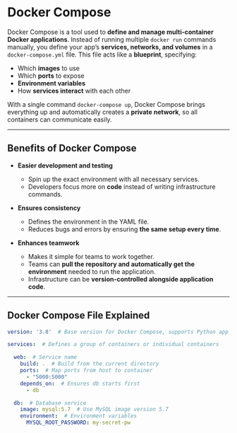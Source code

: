 # Docker Compose   

Docker Compose is a tool used to **define and manage multi-container Docker applications**. Instead of running multiple `docker run` commands manually, you define your app’s **services, networks, and volumes** in a `docker-compose.yml` file. This file acts like a **blueprint**, specifying:  

- Which **images** to use  
- Which **ports** to expose  
- **Environment variables**  
- How **services interact** with each other  

With a single command `docker-compose up`, Docker Compose brings everything up and automatically creates a **private network**, so all containers can communicate easily.  

---

## Benefits of Docker Compose  

- **Easier development and testing**  
  - Spin up the exact environment with all necessary services.  
  - Developers focus more on **code** instead of writing infrastructure commands.  

- **Ensures consistency**  
  - Defines the environment in the YAML file.  
  - Reduces bugs and errors by ensuring **the same setup every time**.  

- **Enhances teamwork**  
  - Makes it simple for teams to work together.  
  - Teams can **pull the repository and automatically get the environment** needed to run the application.  
  - Infrastructure can be **version-controlled alongside application code**.  

---

## Docker Compose File Explained  

```yaml
version: '3.8'  # Base version for Docker Compose, supports Python app

services:  # Defines a group of containers or individual containers

  web:  # Service name
    build: .  # Build from the current directory
    ports:  # Map ports from host to container
      - "5000:5000"
    depends_on:  # Ensures db starts first
      - db

  db:  # Database service
    image: mysql:5.7  # Use MySQL image version 5.7
    environment:  # Environment variables
      MYSQL_ROOT_PASSWORD: my-secret-pw
